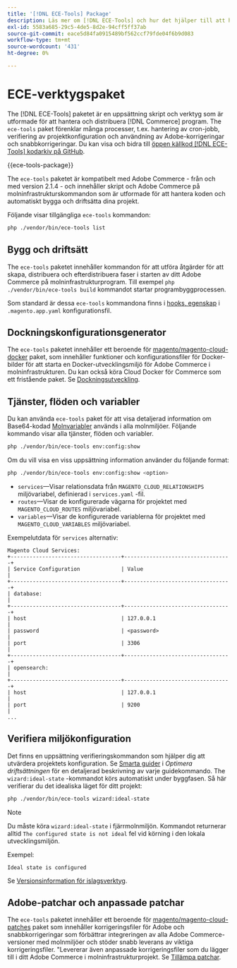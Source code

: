 ```yaml
---
title: '[!DNL ECE-Tools] Package'
description: Läs mer om [!DNL ECE-Tools] och hur det hjälper till att hantera och driftsätta Adobe Commerce.
exl-id: 5583a685-29c5-4de5-8d2e-94cff5ff37ab
source-git-commit: eace5d84fa0915489bf562ccf79fde04f6b9d083
workflow-type: tm+mt
source-wordcount: '431'
ht-degree: 0%

---
```


# ECE-verktygspaket

The [!DNL ECE-Tools] paketet är en uppsättning skript och verktyg som är utformade för att hantera och distribuera [!DNL Commerce] program. The `ece-tools` paket förenklar många processer, t.ex. hantering av cron-jobb, verifiering av projektkonfiguration och användning av Adobe-korrigeringar och snabbkorrigeringar. Du kan visa och bidra till [öppen källkod [!DNL ECE-Tools] kodarkiv på GitHub][ece-repo].

{{ece-tools-package}}

The `ece-tools` paketet är kompatibelt med Adobe Commerce - från och med version 2.1.4 - och innehåller skript och Adobe Commerce på molninfrastrukturskommandon som är utformade för att hantera koden och automatiskt bygga och driftsätta dina projekt.

Följande visar tillgängliga `ece-tools` kommandon:

```bash
php ./vendor/bin/ece-tools list
```

## Bygg och driftsätt

The `ece-tools` paketet innehåller kommandon för att utföra åtgärder för att skapa, distribuera och efterdistribuera faser i starten av ditt Adobe Commerce på molninfrastrukturprogram. Till exempel `php ./vendor/bin/ece-tools build` kommandot startar programbyggprocessen.

Som standard är dessa `ece-tools` kommandona finns i [hooks, egenskap](../application/hooks-property.md) i `.magento.app.yaml` konfigurationsfil.

## Dockningskonfigurationsgenerator

The `ece-tools` paketet innehåller ett beroende för [magento/magento-cloud-docker] paket, som innehåller funktioner och konfigurationsfiler för Docker-bilder för att starta en Docker-utvecklingsmiljö för Adobe Commerce i molninfrastrukturen. Du kan också köra Cloud Docker för Commerce som ett fristående paket. Se [Dockningsutveckling](../dev-tools/cloud-docker.md).

## Tjänster, flöden och variabler

Du kan använda `ece-tools` paket för att visa detaljerad information om Base64-kodad [Molnvariabler](../environment/variables-cloud.md) används i alla molnmiljöer. Följande kommando visar alla tjänster, flöden och variabler.

```bash
php ./vendor/bin/ece-tools env:config:show
```

Om du vill visa en viss uppsättning information använder du följande format:

```bash
php ./vendor/bin/ece-tools env:config:show <option>
```

- `services`—Visar relationsdata från `MAGENTO_CLOUD_RELATIONSHIPS` miljövariabel, definierad i `services.yaml` -fil.
- `routes`—Visar de konfigurerade vägarna för projektet med `MAGENTO_CLOUD_ROUTES` miljövariabel.
- `variables`—Visar de konfigurerade variablerna för projektet med `MAGENTO_CLOUD_VARIABLES` miljövariabel.

Exempelutdata för `services` alternativ:

```terminal
Magento Cloud Services:
+-----------------------------------+----------------------------------+
| Service Configuration             | Value                            |
+-----------------------------------+----------------------------------+
| database:                                                            |
+-----------------------------------+----------------------------------+
| host                              | 127.0.0.1                        |
| password                          | <password>                       |
| port                              | 3306                             |
+-----------------------------------+----------------------------------+
| opensearch:                                                          |
+-----------------------------------+----------------------------------+
| host                              | 127.0.0.1                        |
| port                              | 9200                             |
...
```

## Verifiera miljökonfiguration

Det finns en uppsättning verifieringskommandon som hjälper dig att utvärdera projektets konfiguration. Se [Smarta guider](../deploy/smart-wizards.md) i _Optimera driftsättningen_ för en detaljerad beskrivning av varje guidekommando. The `wizard:ideal-state` -kommandot körs automatiskt under byggfasen. Så här verifierar du det idealiska läget för ditt projekt:

```bash
php ./vendor/bin/ece-tools wizard:ideal-state
```

>[!NOTE]
>
>Du måste köra `wizard:ideal-state` i fjärrmolnmiljön. Kommandot returnerar alltid `The configured state is not ideal` fel vid körning i den lokala utvecklingsmiljön.

Exempel:

```terminal
Ideal state is configured
```

Se [Versionsinformation för islagsverktyg](../release-notes/cloud-tools-suite.md).

## Adobe-patchar och anpassade patchar

The `ece-tools` paketet innehåller ett beroende för [magento/magento-cloud-patches] paket som innehåller korrigeringsfiler för Adobe och snabbkorrigeringar som förbättrar integreringen av alla Adobe Commerce-versioner med molnmiljöer och stöder snabb leverans av viktiga korrigeringsfiler. &quot;Levererar även anpassade korrigeringsfiler som du lägger till i ditt Adobe Commerce i molninfrastrukturprojekt. Se [Tillämpa patchar](../development/apply-patches.md).

<!-- link definitions -->

[ece-repo]: https://github.com/magento/ece-tools
[magento/magento-cloud-docker]: https://github.com/magento/magento-cloud-docker
[magento/magento-cloud-patches]: https://github.com/magento/magento-cloud-patches
